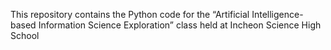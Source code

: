 This repository contains the Python code for the “Artificial Intelligence-based Information Science Exploration” class held at Incheon Science High School
